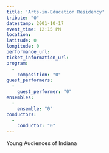 ```yaml
---
title: 'Arts-in-Education Residency'
tribute: "0"
datestamp: 2001-10-17
event_time: 12:15 PM
location: 
latitude: 0
longitude: 0
performance_url: 
ticket_information_url: 
program: 
  -
    composition: "0"
guest_performers: 
  -
    guest_performer: "0"
ensembles: 
  -
    ensemble: "0"
conductors: 
  -
    conductor: "0"
---
```

<p>Young Audiences of Indiana</p>